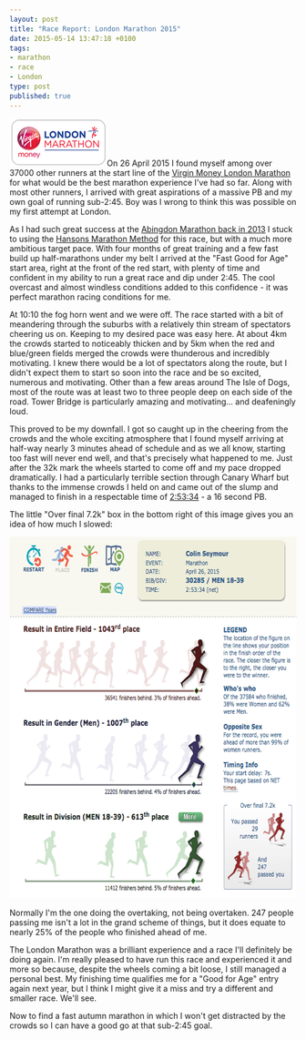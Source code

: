```yaml
---
layout: post
title: "Race Report: London Marathon 2015"
date: 2015-05-14 13:47:18 +0100
tags:
- marathon
- race
- London
type: post
published: true
---
```


<img src="/img/vlm-logo.png" alt="Virgin Money London Marathon logo" class="alignleft" width="171" height="84" />On 26 April 2015 I found myself among over 37000 other runners at the start line of the [Virgin Money London Marathon](https://www.virginmoneylondonmarathon.com/) for what would be the best marathon experience I've had so far.  Along with most other runners, I arrived with great aspirations of a massive PB and my own goal of running sub-2:45. Boy was I wrong to think this was possible on my first attempt at London.

<!-- more -->
As I had such great success at the [Abingdon Marathon back in 2013](/race-report-abingdon-marathon-2013) I stuck to using the [Hansons Marathon Method](https://www.amazon.co.uk/Hansons-Marathon-Method-Renegade-ebook/dp/B00AWE9686/) for this race, but with a much more ambitious target pace.  With four months of great training and a few fast build up half-marathons under my belt I arrived at the "Fast Good for Age" start area, right at the front of the red start, with plenty of time and confident in my ability to run a great race and dip under 2:45.  The cool overcast and almost windless conditions added to this confidence - it was perfect marathon racing conditions for me.

At 10:10 the fog horn went and we were off.  The race started with a bit of meandering through the suburbs with a relatively thin stream of spectators cheering us on. Keeping to my desired pace was easy here.  At about 4km the crowds started to noticeably thicken and by 5km when the red and blue/green fields merged the crowds were thunderous and incredibly motivating.  I knew there would be a lot of spectators along the route, but I didn't expect them to start so soon into the race and be so excited, numerous and motivating. Other than a few areas around The Isle of Dogs, most of the route was at least two to three people deep on each side of the road.  Tower Bridge is particularly amazing and motivating... and deafeningly loud.

This proved to be my downfall.  I got so caught up in the cheering from the crowds and the whole exciting atmosphere that I found myself arriving at half-way nearly 3 minutes ahead of schedule and as we all know, starting too fast will never end well, and that's precisely what happened to me.  Just after the 32k mark the wheels started to come off and my pace dropped dramatically. I had a particularly terrible section through Canary Wharf but thanks to the immense crowds I held on and came out of the slump and managed to finish in a respectable time of [2:53:34](https://results-2015.virginmoneylondonmarathon.com/2015/?content=detail&fpid=search&pid=search&idp=9999990F5ECC830000171419&lang=EN_CAP&event=MAS&search%5Bname%5D=Seymour&search%5Bfirstname%5D=Colin&search%5Bsex%5D=%25&search%5Bnation%5D=%25&search_sort=name&search_event=MAS) - a 16 second PB.

The little "Over final 7.2k" box in the bottom right of this image gives you an idea of how much I slowed:

<img src="/img/vlm-runpix.png" class="center" width="656" height="635" alt="VLM runpix" />

Normally I'm the one doing the overtaking, not being overtaken. 247 people passing me isn't a lot in the grand scheme of things, but it does equate to nearly 25% of the people who finished ahead of me.

The London Marathon was a brilliant experience and a race I'll definitely be doing again. I'm really pleased to have run this race and experienced it and more so because, despite the wheels coming a bit loose, I still managed a personal best.  My finishing time qualifies me for a "Good for Age" entry again next year, but I think I might give it a miss and try a different and smaller race.  We'll see.

Now to find a fast autumn marathon in which I won't get distracted by the crowds so I can have a good go at that sub-2:45 goal.
